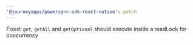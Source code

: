 ```yaml
---
'@journeyapps/powersync-sdk-react-native': patch
---
```


Fixed: `get`, `getAll` and `getOptional` should execute inside a readLock for concurrency
